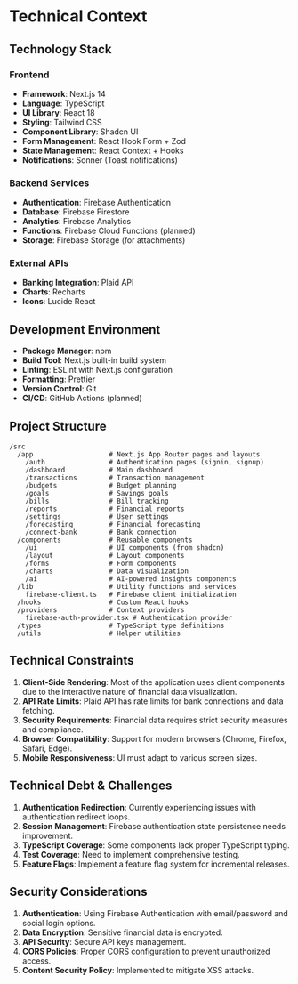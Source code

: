 # Technical Context

## Technology Stack

### Frontend
- **Framework**: Next.js 14
- **Language**: TypeScript
- **UI Library**: React 18
- **Styling**: Tailwind CSS
- **Component Library**: Shadcn UI
- **Form Management**: React Hook Form + Zod
- **State Management**: React Context + Hooks
- **Notifications**: Sonner (Toast notifications)

### Backend Services
- **Authentication**: Firebase Authentication
- **Database**: Firebase Firestore
- **Analytics**: Firebase Analytics
- **Functions**: Firebase Cloud Functions (planned)
- **Storage**: Firebase Storage (for attachments)

### External APIs
- **Banking Integration**: Plaid API
- **Charts**: Recharts
- **Icons**: Lucide React

## Development Environment
- **Package Manager**: npm
- **Build Tool**: Next.js built-in build system
- **Linting**: ESLint with Next.js configuration
- **Formatting**: Prettier
- **Version Control**: Git
- **CI/CD**: GitHub Actions (planned)

## Project Structure
```
/src
  /app                   # Next.js App Router pages and layouts
    /auth                # Authentication pages (signin, signup)
    /dashboard           # Main dashboard
    /transactions        # Transaction management
    /budgets             # Budget planning
    /goals               # Savings goals
    /bills               # Bill tracking
    /reports             # Financial reports
    /settings            # User settings
    /forecasting         # Financial forecasting
    /connect-bank        # Bank connection
  /components            # Reusable components
    /ui                  # UI components (from shadcn)
    /layout              # Layout components
    /forms               # Form components
    /charts              # Data visualization
    /ai                  # AI-powered insights components
  /lib                   # Utility functions and services
    firebase-client.ts   # Firebase client initialization
  /hooks                 # Custom React hooks
  /providers             # Context providers
    firebase-auth-provider.tsx # Authentication provider
  /types                 # TypeScript type definitions
  /utils                 # Helper utilities
```

## Technical Constraints
1. **Client-Side Rendering**: Most of the application uses client components due to the interactive nature of financial data visualization.
2. **API Rate Limits**: Plaid API has rate limits for bank connections and data fetching.
3. **Security Requirements**: Financial data requires strict security measures and compliance.
4. **Browser Compatibility**: Support for modern browsers (Chrome, Firefox, Safari, Edge).
5. **Mobile Responsiveness**: UI must adapt to various screen sizes.

## Technical Debt & Challenges
1. **Authentication Redirection**: Currently experiencing issues with authentication redirect loops.
2. **Session Management**: Firebase authentication state persistence needs improvement.
3. **TypeScript Coverage**: Some components lack proper TypeScript typing.
4. **Test Coverage**: Need to implement comprehensive testing.
5. **Feature Flags**: Implement a feature flag system for incremental releases.

## Security Considerations
1. **Authentication**: Using Firebase Authentication with email/password and social login options.
2. **Data Encryption**: Sensitive financial data is encrypted.
3. **API Security**: Secure API keys management.
4. **CORS Policies**: Proper CORS configuration to prevent unauthorized access.
5. **Content Security Policy**: Implemented to mitigate XSS attacks. 